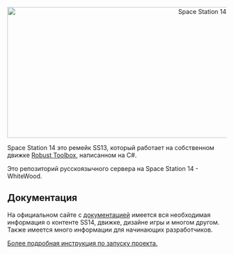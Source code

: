 <p align="center"> <img alt="Space Station 14" width="880" height="300" src="https://i.postimg.cc/zGj0xSGm/333333.png" /></p>

Space Station 14 это ремейк SS13, который работает на собственном движке [Robust Toolbox](https://github.com/space-wizards/RobustToolbox), написанном на C#.

Это репозиторий русскоязычного сервера на Space Station 14 - WhiteWood.

## Документация

На официальном сайте с [документацией](https://docs.spacestation14.io/) имеется вся необходимая информация о контенте SS14, движке, дизайне игры и многом другом. Также имеется много информации для начинающих разработчиков.

[Более подробная инструкция по запуску проекта.](https://docs.spacestation14.com/en/general-development/setup.html)
